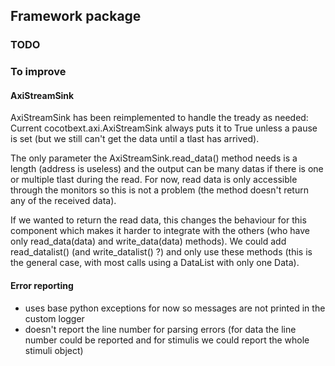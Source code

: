 

## Framework package

### TODO



### To improve

#### AxiStreamSink
AxiStreamSink has been reimplemented to handle the tready as needed:
Current cocotbext.axi.AxiStreamSink always puts it to True unless a pause is set (but we still can't get the data
until a tlast has arrived).

The only parameter the AxiStreamSink.read\_data() method needs is a length (address is useless) and the output can
be many datas if there is one or multiple tlast during the read.
For now, read data is only accessible through the monitors so this is not a problem
(the method doesn't return any of the received data).

If we wanted to return the read data, this changes the behaviour for this component which makes it harder to
integrate with the others (who have only read\_data(data) and write\_data(data) methods).
We could add read\_datalist() (and write\_datalist() ?) and only use these methods (this is the general case, with
most calls using a DataList with only one Data).


#### Error reporting
- uses base python exceptions for now so messages are not printed in the custom logger
- doesn't report the line number for parsing errors (for data the line number could be reported and for stimulis we could
  report the whole stimuli object)

